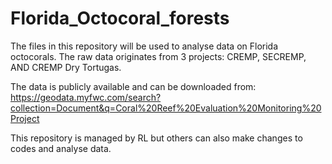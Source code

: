 # Florida_Octocoral_forests
The files in this repository will be used to analyse data on Florida octocorals. The raw data originates from 3 projects: CREMP, SECREMP, AND CREMP Dry Tortugas. 

The data is publicly available and can be downloaded from: https://geodata.myfwc.com/search?collection=Document&q=Coral%20Reef%20Evaluation%20Monitoring%20Project 

This repository is managed by RL but others can also make changes to codes and analyse data. 

